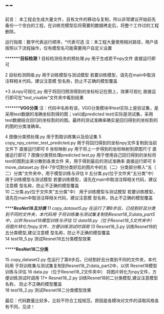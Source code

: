# -_-_

前言：
本工程会生成大量文件，且有文件的移动与复制，所以非常建议开始前先备份一个空白的工程，在训练完模型后将需要的数据拷走后，将整个工作过的工程删除。

运行指南：数字代表运行顺序，*代表可选
注：本工程大量使用相对路径，用户请按照以下流程操作，仅有模型名可能需要用户自定义设置

*********************************目标检测**************************
1 目标检测任务的预处理.py
	用于生成若干npy文件
	直接运行即可

2 目标检测网络.py
	  用于训练模型与测试模型
	  若要训练模型，请先在main中取消注释相关代码，建议注意模		型名称，防止不正确的模型覆盖	  

*3 从npy可视化.py
	  用于将回归预测得到的坐标标记在图上，效果可视化
	  直接运行即可在"test_visable"文件夹中看到结果	

*********************************VGG分类**************************
注：代码中名称有误，VGG分类模块中test实际上是验证集，是采用test数据的准确坐标割得的图；vali(或predicted test)实际是测试集，采用test数据结合回归的坐标割的的图。最终的测试准确率确实是回归得到的坐标割的的图的分类准确率。

4 图像分类预处理.py
	  用于割取训练集以及验证集
5 copy_npy_center_test_predicted.py
	  用于将回归得到的坐标npy文件复制到当前文件下
	  直接运行即可
6 坐标映射.py
	  用于将上一步得到的坐标映射到原图尺寸
	  直接运行即可
7 图像分类预处理predicted test.py
	  用于使用自己回归得到的坐标将test的图割出来分散到各类文件		夹，用于得到最后的测试准确率
	  直接运行即可
8 move_dataset.py
	  将4-7步切割分类好后的图片中的五（二）分类部分移入“五（		二）分类”文件夹中，用于模型训练与评估
9 五分类.py(位于文件夹"五分类"中）
	  用于训练模型与测试模型
	  若要训练模型，请先在main中取消注释相关代码，建议注意模		型名称，防止不正确的模型覆盖	
10 二分类.py(位于文件夹"五分类"中）
	  用于训练模型与测试模型
	  若要训练模型，请先在main中取消注释相关代码，建议注意模		型名称，防止不正确的模型覆盖	

*******************************ResNet18五分类**************************
11 copy_dataset5.py
	  在运行了第8步后，已经割好且分类到不同的文件夹，本代码用		于将训练集与测试集复制到Resnet18_5\data_part5中，以供	Resnet18模型训练与评估
12 data18.py（位于Resnet18_5文件夹中）
	  将图片转化为npy文件，方便训练测试时调用
13* Resnet18_5.py
	  训练Resnet18的五分类模型,建议注意模		型名称，防止不正确的模型覆盖	
14 test18_5.py
	  测试Resnet18五分类模型效果

*******************************ResNet18二分类**************************

15 copy_dataset2.py
	  在运行了第8步后，已经割好且分类到不同的文件夹，本代码用		于将训练集与测试集复制到Resnet18_2\data_part2中，以供		Resnet18模型训练与评估
16 data.py（位于Resnet18_2文件夹中）
	  将图片转化为npy文件，方便训练测试时调用
17* Resnet18_2.py
	  训练Resnet18的二分类模型,建议注意模型名称，	防止不正确的模型覆盖	
18 test18_2.py
	  测试Resnet18二分类模型效果


最后：代码数量比较多，比较不符合工程规范，原因是各模块对文件的读取风格各有不同，见谅！
